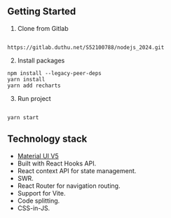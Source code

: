 ## Getting Started

1. Clone from Gitlab

```

https://gitlab.duthu.net/S52100788/nodejs_2024.git

```

2. Install packages

```
npm install --legacy-peer-deps
yarn install
yarn add recharts
```

3. Run project

```

yarn start

```

## Technology stack

- [Material UI V5](https://mui.com/core/)
- Built with React Hooks API.
- React context API for state management.
- SWR.
- React Router for navigation routing.
- Support for Vite.
- Code splitting.
- CSS-in-JS.

```

```
